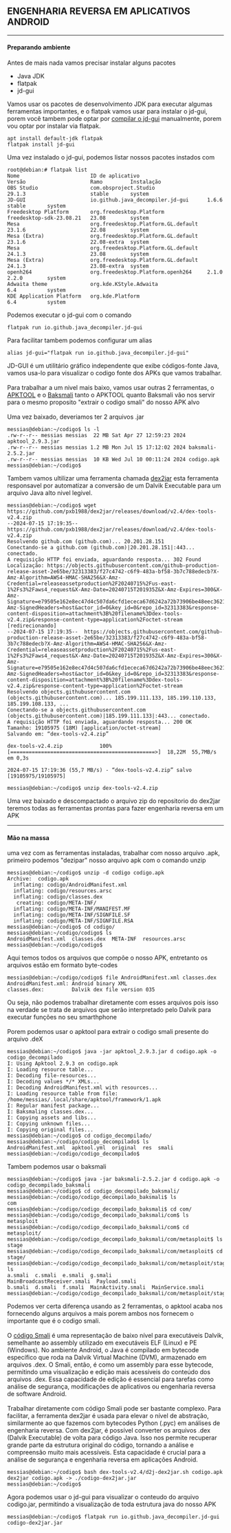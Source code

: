 ## ENGENHARIA REVERSA EM APLICATIVOS ANDROID
<hr>

#### Preparando ambiente
Antes de mais nada vamos precisar instalar alguns pacotes
- Java JDK
- flatpak
- jd-gui

Vamos usar os pacotes de desenvolvimento JDK para executar algumas ferramentas importantes, e o flatpak vamos usar para instalar o jd-gui, porem você tambem pode optar por [compilar o jd-gui](https://github.com/java-decompiler/jd-gui) manualmente, porem vou optar por instalar via flatpak.

```
apt install default-jdk flatpak
flatpak install jd-gui
```

Uma vez instalado o jd-gui, podemos listar nossos pacotes instados com

```
root@debian:# flatpak list
Nome                       ID de aplicativo                      Versão                     Ramo         Instalação
OBS Studio                 com.obsproject.Studio                 29.1.3                     stable       system
JD-GUI                     io.github.java_decompiler.jd-gui      1.6.6                      stable       system
Freedesktop Platform       org.freedesktop.Platform              freedesktop-sdk-23.08.21   23.08        system
Mesa                       org.freedesktop.Platform.GL.default   23.1.6                     22.08        system
Mesa (Extra)               org.freedesktop.Platform.GL.default   23.1.6                     22.08-extra  system
Mesa                       org.freedesktop.Platform.GL.default   24.1.3                     23.08        system
Mesa (Extra)               org.freedesktop.Platform.GL.default   24.1.3                     23.08-extra  system
openh264                   org.freedesktop.Platform.openh264     2.1.0                      2.2.0        system
Adwaita theme              org.kde.KStyle.Adwaita                                           6.4          system
KDE Application Platform   org.kde.Platform                                                 6.4          system
```
Podemos executar o jd-gui com o comando

```
flatpak run io.github.java_decompiler.jd-gui
```
Para facilitar tambem podemos configurar um alias

```
alias jd-gui="flatpak run io.github.java_decompiler.jd-gui"
```

JD-GUI é um utilitário gráfico independente que exibe códigos-fonte Java, vamos usa-lo para visualizar o codigo fonte dos APKs que vamos trabalhar.
<br><br>
Para trabalhar a um nivel mais baixo, vamos usar outras 2 ferramentas, o [APKTOOL](https://apktool.org/) e o [Baksmali](https://github.com/JesusFreke/smali?tab=readme-ov-file) tanto o APKTOOL quanto Baksmali vão nos servir para o mesmo proposito "extrair o codigo smali" do nosso APK alvo
<br><br>
Uma vez baixado, deveriamos ter 2 arquivos .jar

```
messias@debian:~/codigo$ ls -l
.rw-r--r-- messias messias  22 MB Sat Apr 27 12:59:23 2024 apktool_2.9.3.jar
.rw-r--r-- messias messias 1.2 MB Mon Jul 15 17:12:02 2024 baksmali-2.5.2.jar
.rw-r--r-- messias messias  10 KB Wed Jul 10 00:11:24 2024 codigo.apk
messias@debian:~/codigo$ 
```

Tambem vamos ultilizar uma ferramenta chamada [dex2jar](https://github.com/pxb1988/dex2jar) esta ferramenta responsavel por automatizar a conversão de um Dalvik Executable para um arquivo Java alto nivel legivel.

```
messias@debian:~/codigo$ wget https://github.com/pxb1988/dex2jar/releases/download/v2.4/dex-tools-v2.4.zip
--2024-07-15 17:19:35--  https://github.com/pxb1988/dex2jar/releases/download/v2.4/dex-tools-v2.4.zip
Resolvendo github.com (github.com)... 20.201.28.151
Conectando-se a github.com (github.com)|20.201.28.151|:443... conectado.
A requisição HTTP foi enviada, aguardando resposta... 302 Found
Localização: https://objects.githubusercontent.com/github-production-release-asset-2e65be/32313383/f27c4742-c6f9-483a-bf58-3b7c788edecb?X-Amz-Algorithm=AWS4-HMAC-SHA256&X-Amz-Credential=releaseassetproduction%2F20240715%2Fus-east-1%2Fs3%2Faws4_request&X-Amz-Date=20240715T201935Z&X-Amz-Expires=300&X-Amz-Signature=e79505e162e8ec47d4c507da6cfd1ececa67d6242a72b73906be48eec3621423&X-Amz-SignedHeaders=host&actor_id=0&key_id=0&repo_id=32313383&response-content-disposition=attachment%3B%20filename%3Ddex-tools-v2.4.zip&response-content-type=application%2Foctet-stream [redirecionando]
--2024-07-15 17:19:35--  https://objects.githubusercontent.com/github-production-release-asset-2e65be/32313383/f27c4742-c6f9-483a-bf58-3b7c788edecb?X-Amz-Algorithm=AWS4-HMAC-SHA256&X-Amz-Credential=releaseassetproduction%2F20240715%2Fus-east-1%2Fs3%2Faws4_request&X-Amz-Date=20240715T201935Z&X-Amz-Expires=300&X-Amz-Signature=e79505e162e8ec47d4c507da6cfd1ececa67d6242a72b73906be48eec3621423&X-Amz-SignedHeaders=host&actor_id=0&key_id=0&repo_id=32313383&response-content-disposition=attachment%3B%20filename%3Ddex-tools-v2.4.zip&response-content-type=application%2Foctet-stream
Resolvendo objects.githubusercontent.com (objects.githubusercontent.com)... 185.199.111.133, 185.199.110.133, 185.199.108.133, ...
Conectando-se a objects.githubusercontent.com (objects.githubusercontent.com)|185.199.111.133|:443... conectado.
A requisição HTTP foi enviada, aguardando resposta... 200 OK
Tamanho: 19105975 (18M) [application/octet-stream]
Salvando em: “dex-tools-v2.4.zip”

dex-tools-v2.4.zip            100%[===============================================>]  18,22M  55,7MB/s    em 0,3s    

2024-07-15 17:19:36 (55,7 MB/s) - “dex-tools-v2.4.zip” salvo [19105975/19105975]

messias@debian:~/codigo$ unzip dex-tools-v2.4.zip 
```
Uma vez baixado e descompactado o arquivo zip do repositorio do dex2jar teremos todas as ferramentas prontas para fazer engenharia reversa em um APK
<hr>

#### Mão na massa

uma vez com as ferramentas instaladas, trabalhar com nosso arquivo .apk, primeiro podemos "dezipar" nosso arquivo apk com o comando unzip
```
messias@debian:~/codigo$ unzip -d codigo codigo.apk 
Archive:  codigo.apk
  inflating: codigo/AndroidManifest.xml  
  inflating: codigo/resources.arsc   
  inflating: codigo/classes.dex      
   creating: codigo/META-INF/
  inflating: codigo/META-INF/MANIFEST.MF  
  inflating: codigo/META-INF/SIGNFILE.SF  
  inflating: codigo/META-INF/SIGNFILE.RSA  
messias@debian:~/codigo$ cd codigo/
messias@debian:~/codigo/codigo$ ls
AndroidManifest.xml  classes.dex  META-INF  resources.arsc
messias@debian:~/codigo/codigo$ 

```
Aqui temos todos os arquivos que compõe o nosso APK, entretanto os arquivos estão em formato byte-codes
```
messias@debian:~/codigo/codigo$ file AndroidManifest.xml classes.dex 
AndroidManifest.xml: Android binary XML
classes.dex:         Dalvik dex file version 035
```
Ou seja, não podemos trabalhar diretamente com esses arquivos pois isso na verdade se trata de arquivos que serão interpretado pelo Dalvik para executar funções no seu smarthphone
<br><br>
Porem podemos usar o apktool para extrair o codigo smali presente do arquivo .deX
```
messias@debian:~/codigo$ java -jar apktool_2.9.3.jar d codigo.apk -o codigo_decompilado
I: Using Apktool 2.9.3 on codigo.apk
I: Loading resource table...
I: Decoding file-resources...
I: Decoding values */* XMLs...
I: Decoding AndroidManifest.xml with resources...
I: Loading resource table from file: /home/messias/.local/share/apktool/framework/1.apk
I: Regular manifest package...
I: Baksmaling classes.dex...
I: Copying assets and libs...
I: Copying unknown files...
I: Copying original files...
messias@debian:~/codigo$ cd codigo_decompilado/
messias@debian:~/codigo/codigo_decompilado$ ls
AndroidManifest.xml  apktool.yml  original  res  smali
messias@debian:~/codigo/codigo_decompilado$ 
```
Tambem podemos usar o baksmali
```
messias@debian:~/codigo$ java -jar baksmali-2.5.2.jar d codigo.apk -o codigo_decompilado_baksmali
messias@debian:~/codigo$ cd codigo_decompilado_baksmali/
messias@debian:~/codigo/codigo_decompilado_baksmali$ ls
com
messias@debian:~/codigo/codigo_decompilado_baksmali$ cd com/
messias@debian:~/codigo/codigo_decompilado_baksmali/com$ ls
metasploit
messias@debian:~/codigo/codigo_decompilado_baksmali/com$ cd metasploit/
messias@debian:~/codigo/codigo_decompilado_baksmali/com/metasploit$ ls
stage
messias@debian:~/codigo/codigo_decompilado_baksmali/com/metasploit$ cd stage/
messias@debian:~/codigo/codigo_decompilado_baksmali/com/metasploit/stage$ ls
a.smali  c.smali  e.smali  g.smali             MainBroadcastReceiver.smali  Payload.smali
b.smali  d.smali  f.smali  MainActivity.smali  MainService.smali            
messias@debian:~/codigo/codigo_decompilado_baksmali/com/metasploit/stage$ 
```
Podemos ver certa diferença usando as 2 ferramentas, o apktool acaba nos fornecendo alguns arquivos a mais porem ambos nos fornecem o importante que é o codigo smali.
<br><br>
O [código Smali](https://github.com/JesusFreke/smali/wiki) é uma representação de baixo nível para executáveis Dalvik, semelhante ao assembly utilizado em executáveis ELF (Linux) e PE (Windows). No ambiente Android, o Java é compilado em bytecode específico que roda na Dalvik Virtual Machine (DVM), armazenado em arquivos .dex. O Smali, então, é como um assembly para esse bytecode, permitindo uma visualização e edição mais acessíveis do conteúdo dos arquivos .dex. Essa capacidade de edição é essencial para tarefas como análise de segurança, modificações de aplicativos ou engenharia reversa de software Android.
<br><br>
Trabalhar diretamente com código Smali pode ser bastante complexo. Para facilitar, a ferramenta dex2jar é usada para elevar o nível de abstração, similarmente ao que fazemos com bytecodes Python (.pyc) em análises de engenharia reversa. Com dex2jar, é possível converter os arquivos .dex (Dalvik Executable) de volta para código Java. Isso nos permite recuperar grande parte da estrutura original do código, tornando a análise e compreensão muito mais acessíveis. Esta capacidade é crucial para a análise de segurança e engenharia reversa em aplicações Android.
```
messias@debian:~/codigo$ bash dex-tools-v2.4/d2j-dex2jar.sh codigo.apk
dex2jar codigo.apk -> ./codigo-dex2jar.jar
messias@debian:~/codigo$ 
```
Agora podemos usar o jd-gui para visualizar o conteudo do arquivo codigo.jar, permitindo a visualização de toda estrutura java do nosso APK

```
messias@debian:~/codigo$ flatpak run io.github.java_decompiler.jd-gui codigo-dex2jar.jar
```
